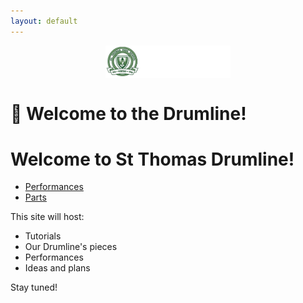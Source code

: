```yaml
---
layout: default
---
```

<img src="./assets/st-thomas.png" alt="Drumline Logo" width="200" style="display:block;margin:auto;" />

# 🥁 Welcome to the Drumline!


# Welcome to St Thomas Drumline!

- [Performances](./performances.md)
- [Parts](./parts.md)
  
This site will host:
- Tutorials
- Our Drumline's pieces
- Performances
- Ideas and plans

Stay tuned!
